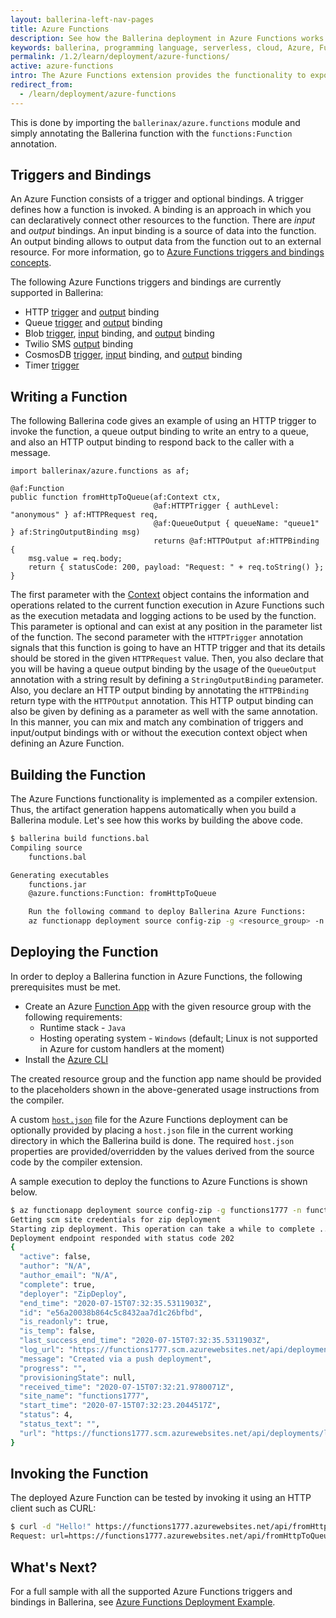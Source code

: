 ```yaml
---
layout: ballerina-left-nav-pages
title: Azure Functions
description: See how the Ballerina deployment in Azure Functions works
keywords: ballerina, programming language, serverless, cloud, Azure, Functions
permalink: /1.2/learn/deployment/azure-functions/
active: azure-functions
intro: The Azure Functions extension provides the functionality to expose a Ballerina function as a serverless function in the Azure Functions platform.
redirect_from:
  - /learn/deployment/azure-functions
---
```


This is done by importing the `ballerinax/azure.functions` module and simply annotating the Ballerina function with the `functions:Function` annotation. 

## Triggers and Bindings

An Azure Function consists of a trigger and optional bindings. A trigger defines how a function is invoked. A binding is an approach in which you can declaratively connect other resources to the function. There are *input* and *output* bindings. An input binding is a source of data into the function. An output binding allows to output data from the function out to an external resource. For more information, go to [Azure Functions triggers and bindings concepts](https://docs.microsoft.com/en-us/azure/azure-functions/functions-triggers-bindings).

The following Azure Functions triggers and bindings are currently supported in Ballerina:
- HTTP [trigger](/learn/api-docs/ballerina/azure.functions/annotations.html#HTTPTrigger) and [output](/learn/api-docs/ballerina/azure.functions/annotations.html#HTTPOutput) binding
- Queue [trigger](/learn/api-docs/ballerina/azure.functions/annotations.html#QueueTrigger) and [output](/learn/api-docs/ballerina/azure.functions/annotations.html#QueueOutput) binding
- Blob [trigger](/learn/api-docs/ballerina/azure.functions/annotations.html#BlobTrigger), [input](/learn/api-docs/ballerina/azure.functions/annotations.html#BlobInput) binding, and [output](/learn/api-docs/ballerina/azure.functions/annotations.html#BlobOutput) binding
- Twilio SMS [output](/learn/api-docs/ballerina/azure.functions/annotations.html#TwilioSmsOutput) binding
- CosmosDB [trigger](/learn/api-docs/ballerina/azure.functions/annotations.html#CosmosDBTrigger), [input](/learn/api-docs/ballerina/azure.functions/annotations.html#CosmosDBInput) binding, and [output](/learn/api-docs/ballerina/azure.functions/annotations.html#CosmosDBOutput) binding
- Timer [trigger](/learn/api-docs/ballerina/azure.functions/annotations.html#TimerTrigger)

## Writing a Function

The following Ballerina code gives an example of using an HTTP trigger to invoke the function, a queue output binding to write an entry to a queue, and also an HTTP output binding to respond back to the caller with a message. 

```ballerina
import ballerinax/azure.functions as af;

@af:Function
public function fromHttpToQueue(af:Context ctx, 
                                @af:HTTPTrigger { authLevel: "anonymous" } af:HTTPRequest req, 
                                @af:QueueOutput { queueName: "queue1" } af:StringOutputBinding msg) 
                                returns @af:HTTPOutput af:HTTPBinding {
    msg.value = req.body;
    return { statusCode: 200, payload: "Request: " + req.toString() };
}
```

The first parameter with the [Context](/learn/api-docs/ballerina/azure.functions/objects/Context.html) object contains the information and operations related to the current function execution in Azure Functions such as the execution metadata and logging actions to be used by the function. This parameter is optional and can exist at any position in the parameter list of the function. The second parameter with the `HTTPTrigger` annotation signals that this function is going to have an HTTP trigger and that its details should be stored in the given `HTTPRequest` value. Then, you also declare that you will be having a queue output binding by the usage of the `QueueOutput` annotation with a string result by defining a `StringOutputBinding` parameter. Also, you declare an HTTP output binding by annotating the `HTTPBinding` return type with the `HTTPOutput` annotation. This HTTP output binding can also be given by defining as a parameter as well with the same annotation. In this manner, you can mix and match any combination of triggers and input/output bindings with or without the execution context object when defining an Azure Function. 

## Building the Function

The Azure Functions functionality is implemented as a compiler extension. Thus, the artifact generation happens automatically when you build a Ballerina module. Let's see how this works by building the above code. 

```bash
$ ballerina build functions.bal 
Compiling source
	functions.bal

Generating executables
	functions.jar
	@azure.functions:Function: fromHttpToQueue

	Run the following command to deploy Ballerina Azure Functions:
	az functionapp deployment source config-zip -g <resource_group> -n <function_app_name> --src azure-functions.zip
```

## Deploying the Function

In order to deploy a Ballerina function in Azure Functions, the following prerequisites must be met.

* Create an Azure [Function App](https://docs.microsoft.com/en-us/azure/azure-functions/functions-create-function-app-portal) with the given resource group with the following requirements:
   - Runtime stack - `Java`
   - Hosting operating system - `Windows` (default; Linux is not supported in Azure for custom handlers at the moment)
* Install the [Azure CLI](https://docs.microsoft.com/en-us/cli/azure/install-azure-cli?view=azure-cli-latest)

The created resource group and the function app name should be provided to the placeholders shown in the above-generated usage instructions from the compiler. 

A custom [`host.json`](https://docs.microsoft.com/en-us/azure/azure-functions/functions-host-json) file for the Azure Functions deployment can be optionally provided by placing a `host.json` file in the current working directory in which the Ballerina build is done. The required `host.json` properties are provided/overridden by the values derived from the source code by the compiler extension. 

A sample execution to deploy the functions to Azure Functions is shown below. 

```bash
$ az functionapp deployment source config-zip -g functions1777 -n functions1777 --src azure-functions.zip 
Getting scm site credentials for zip deployment
Starting zip deployment. This operation can take a while to complete ...
Deployment endpoint responded with status code 202
{
  "active": false,
  "author": "N/A",
  "author_email": "N/A",
  "complete": true,
  "deployer": "ZipDeploy",
  "end_time": "2020-07-15T07:32:35.5311903Z",
  "id": "e56a20038b864c5c8432aa7d1c26bfbd",
  "is_readonly": true,
  "is_temp": false,
  "last_success_end_time": "2020-07-15T07:32:35.5311903Z",
  "log_url": "https://functions1777.scm.azurewebsites.net/api/deployments/latest/log",
  "message": "Created via a push deployment",
  "progress": "",
  "provisioningState": null,
  "received_time": "2020-07-15T07:32:21.9780071Z",
  "site_name": "functions1777",
  "start_time": "2020-07-15T07:32:23.2044517Z",
  "status": 4,
  "status_text": "",
  "url": "https://functions1777.scm.azurewebsites.net/api/deployments/latest"
}
```

## Invoking the Function

The deployed Azure Function can be tested by invoking it using an HTTP client such as CURL:

```bash
$ curl -d "Hello!" https://functions1777.azurewebsites.net/api/fromHttpToQueue 
Request: url=https://functions1777.azurewebsites.net/api/fromHttpToQueue method=POST query= headers=Accept=*/* Connection=Keep-Alive Content-Length=6 Content-Type=application/x-www-form-urlencoded Host=functions1777.azurewebsites.net Max-Forwards=9 User-Agent=curl/7.64.0 X-WAWS-Unencoded-URL=/api/fromHttpToQueue CLIENT-IP=10.0.128.31:47794 X-ARR-LOG-ID=c905b483-af19-4cf2-9ce0-0741e5998a98 X-SITE-DEPLOYMENT-ID=functions1777 WAS-DEFAULT-HOSTNAME=functions1777.azurewebsites.net X-Original-URL=/api/fromHttpToQueue X-Forwarded-For=45.30.94.9:47450 X-ARR-SSL=2048|256|C=US, S=Washington, L=Redmond, O=Microsoft Corporation, OU=Microsoft IT, CN=Microsoft IT TLS CA 5|CN=*.azurewebsites.net X-Forwarded-Proto=https X-AppService-Proto=https X-Forwarded-TlsVersion=1.2 DISGUISED-HOST=functions1777.azurewebsites.net params= identities=[{"AuthenticationType":null,"IsAuthenticated":false,"Actor":null,"BootstrapContext":null,"Claims":[],"Label":null,"Name":null,"NameClaimType":"http://schemas.xmlsoap.org/ws/2005/05/identity/claims/name","RoleClaimType":"http://schemas.microsoft.com/ws/2008/06/identity/claims/role"}] body=Hello!
```

## What's Next?

For a full sample with all the supported Azure Functions triggers and bindings in Ballerina, see [Azure Functions Deployment Example](/learn/by-example/azure-functions-deployment.html).

